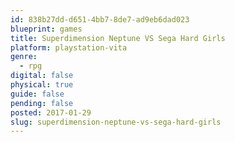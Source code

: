 ```yaml
---
id: 838b27dd-d651-4bb7-8de7-ad9eb6dad023
blueprint: games
title: Superdimension Neptune VS Sega Hard Girls
platform: playstation-vita
genre:
  - rpg
digital: false
physical: true
guide: false
pending: false
posted: 2017-01-29
slug: superdimension-neptune-vs-sega-hard-girls
---
```

